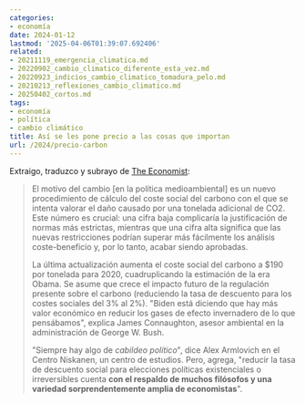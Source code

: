 ```yaml
---
categories:
- economía
date: 2024-01-12
lastmod: '2025-04-06T01:39:07.692406'
related:
- 20211119_emergencia_climatica.md
- 20220902_cambio_climatico_diferente_esta_vez.md
- 20220923_indicios_cambio_climatico_tomadura_pelo.md
- 20210213_reflexiones_cambio_climatico.md
- 20250402_cortos.md
tags:
- economía
- política
- cambio climático
title: Así se les pone precio a las cosas que importan
url: /2024/precio-carbon
---
```


Extraigo, traduzco y subrayo de
[The Economist](https://www.economist.com/united-states/2023/12/14/regulatory-changes-hint-at-what-might-be-in-store-in-a-second-term):

> El motivo del cambio [en la política medioambiental] es un nuevo procedimiento de cálculo del coste social del carbono con el que se intenta valorar el daño causado por una tonelada adicional de CO2. Este número es crucial: una cifra baja complicaría la justificación de normas más estrictas, mientras que una cifra alta significa que las nuevas restricciones podrían superar más fácilmente los análisis coste-beneficio y, por lo tanto, acabar siendo aprobadas.
>
> La última actualización aumenta el coste social del carbono a $190 por tonelada para 2020, cuadruplicando la estimación de la era Obama. Se asume que crece el impacto futuro de la regulación presente sobre el carbono (reduciendo la tasa de descuento para los costes sociales del 3% al 2%). "Biden está diciendo que hay más valor económico en reducir los gases de efecto invernadero de lo que pensábamos", explica James Connaughton, asesor ambiental en la administración de George W. Bush.
>
> "Siempre hay algo de _cabildeo político_", dice Alex Armlovich en el Centro Niskanen, un centro de estudios. Pero, agrega, "reducir la tasa de descuento social para elecciones políticas existenciales o irreversibles cuenta **con el respaldo de muchos filósofos y una variedad sorprendentemente amplia de economistas**".